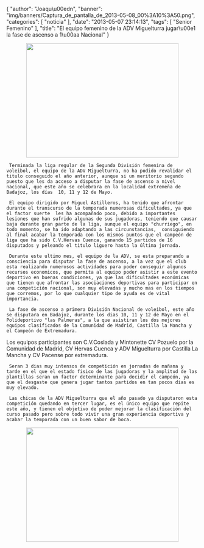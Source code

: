 {
  "author": "Joaqu\u00edn", 
  "banner": "img/banners/Captura_de_pantalla_de_2013-05-08_00%3A10%3A50.png", 
  "categories": [
    "noticia"
  ], 
  "date": "2013-05-07 23:14:13", 
  "tags": [
    "Senior Femenino"
  ], 
  "title": "El equipo femenino de la ADV Miguelturra jugar\u00e1 la fase de ascenso a 1\u00aa Nacional"
}

<center>
<img src="http://www.advmiguelturra.org/img/banners/Captura%20de%20pantalla%20de%202013-05-08%2000%3A09%3A10.png" height="300" width="400"/> </center>   


     Terminada la liga regular de la Segunda División femenina de voleibol, el equipo de la ADV Miguelturra, no ha podido revalidar el titulo conseguido el año anterior, aunque si un meritorio segundo puesto que les da acceso a disputar la fase de ascenso a nivel nacional, que este año se celebrara en la localidad extremeña de Badajoz, los días  10, 11 y 12 de Mayo.

     El equipo dirigido por Miguel Astilleros, ha tenido que afrontar durante el transcurso de la temporada numerosas dificultades, ya que el factor suerte  les ha acompañado poco, debido a importantes lesiones que han sufrido algunas de sus jugadoras, teniendo que causar baja durante gran parte de la liga, aunque el equipo "churriego", en todo momento, se ha ido adaptando a las circunstancias,  consiguiendo al final acabar la temporada con los mismos puntos que el campeón de liga que ha sido C.V.Hervas Cuenca, ganando 15 partidos de 16 disputados y peleando el titulo liguero hasta la última jornada.

     Durante este ultimo mes, el equipo de la ADV, se esta preparando a consciencia para disputar la fase de ascenso, a la vez que el club esta realizando numerosos actividades para poder conseguir algunos recursos economicos, que permita al equipo poder asistir a este evento deportivo en buenas condiciones, ya que las dificultades económicas que tienen que afrontar las asociaciones deportivas para participar en una competición nacional, son muy elevadas y mucho mas en los tiempos que corremos, por lo que cualquier tipo de ayuda es de vital importancia.

     La fase de ascenso a primera División Nacional de voleibol, este año se disputara en Badajoz, durante los dias 10, 11 y 12 de Mayo en el Polideportivo "las Palmeras", a la que asistiran los dos mejores equipos clasificados de la Comunidad de Madrid, Castilla la Mancha y el Campeón de Extremadura.
Los equipos participantes son C.V.Coslada y Mintonette CV Pozuelo por la Comunidad de Madrid, CV Hervas Cuenca y ADV Miguelturra por Castilla La Mancha y CV Pacense por extremadura.

     Seran 3 dias muy intensos de competición en jornadas de mañana y tarde en el que el estado fisico de las jugadoras y la amplitud de las plantillas seran un factor determinante para decidir el campeón, ya que el desgaste que genera jugar tantos partidos en tan pocos dias es muy elevado.

     Las chicas de la ADV Miguelturra que el año pasado ya disputaron esta competición quedando en tercer lugar, es el único equipo que repite este año, y tienen el objetivo de poder mejorar la clasificación del curso pasado pero sobre todo vivir una gran experiencia deportiva y acabar la temporada con un buen sabor de boca. 

<center>
<img src="http://www.advmiguelturra.org/img/banners/Captura%20de%20pantalla%20de%202013-05-08%2000%3A10%3A50.png" height="300" width="400"/> </center>

